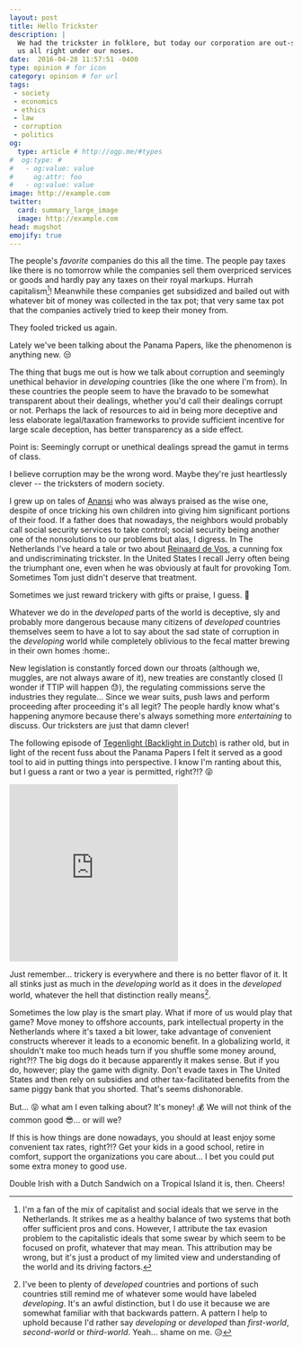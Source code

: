 ```yaml
---
layout: post
title: Hello Trickster
description: |
  We had the trickster in folklore, but today our corporation are out-smarting
  us all right under our noses.
date:  2016-04-28 11:57:51 -0400
type: opinion # for icon
category: opinion # for url
tags:
 - society
 - economics
 - ethics
 - law
 - corruption
 - politics
og:
  type: article # http://ogp.me/#types
#  og:type: #
#   - og:value: value
#     og:attr: foo
#   - og:value: value
image: http://example.com
twitter:
  card: summary_large_image
  image: http://example.com
head: mugshot
emojify: true
---
```

The people's _favorite_ companies do this all the time. The people pay taxes
like there is no tomorrow while the companies sell them overpriced services or
goods and hardly pay any taxes on their royal markups. Hurrah capitalism[^capitalism]!
Meanwhile these companies get subsidized and bailed out with whatever bit
of money was collected in the tax pot; that very same tax pot that the
companies actively tried to keep their money from.

[^capitalism]: I'm a fan of the mix of capitalist and social ideals that we serve in the Netherlands. It strikes me as a healthy balance of two systems that both offer sufficient pros and cons. However, I attribute the tax evasion problem to the capitalistic ideals that some swear by which seem to be focused on profit, whatever that may mean. This attribution may be wrong, but it's just a product of my limited view and understanding of the world and its driving factors.

They <span class="strike">fooled</span> tricked us again.

Lately we've been talking about the Panama Papers, like the phenomenon is
anything new. :unamused:

The thing that bugs me out is how we talk about corruption and seemingly
unethical behavior in _developing_ countries (like the one where I'm from).
In these countries the people seem to have the bravado to be
somewhat transparent about their dealings, whether you'd call their dealings
corrupt or not. Perhaps the lack of resources to aid in being more deceptive
and less elaborate legal/taxation frameworks to provide sufficient
incentive for large scale deception, has better transparency as a side effect.

Point is: Seemingly corrupt or unethical dealings spread the gamut in terms of
class.

<div class="element note">
I believe corruption may be the wrong word. Maybe they're just heartlessly
clever -- the tricksters of modern society.

I grew up on tales of [Anansi][anansi] who was always praised as the
wise one, despite of once tricking his own children into giving him
significant portions of their food. If a father does that nowadays, the
neighbors would probably call social security services to take control; social
security being another one of the nonsolutions to our problems but
alas, I digress. In The Netherlands I've heard a tale or
two about [Reinaard de Vos][reynard], a cunning fox and undiscriminating
trickster. In the United States I recall Jerry often being the triumphant one,
even when he was obviously at fault for provoking Tom. Sometimes Tom just
didn't deserve that treatment.

Sometimes we just reward trickery with gifts or praise, I guess. :gift:
</div>

Whatever we do in the _developed_ parts of the world is deceptive, sly and
probably more dangerous because many citizens of _developed_ countries
themselves seem to have a lot to say about the sad state of corruption in the
_developing_ world while completely oblivious to the fecal matter brewing in
their own homes :home:.

New legislation is constantly forced down our throats
(although we, muggles, are not always aware of it), new treaties are constantly
closed (I wonder if TTIP will happen :sweat:), the regulating commissions serve
the industries they regulate... Since we wear suits, push laws and perform
proceeding after proceeding it's all legit? The people hardly know what's
happening anymore because there's always something more _entertaining_ to
discuss. Our tricksters are just that damn clever!

The following episode of [Tegenlight (Backlight in Dutch)][tegenlicht] is
rather old, but in light of the recent fuss about the Panama Papers I felt it
served as a good tool to aid in putting things into perspective. I know I'm
ranting about this, but I guess a rant or two a year is permitted, right?!?
:stuck_out_tongue_closed_eyes:

<div class="element video">
<iframe height="315" src="https://www.youtube.com/embed/d4o13isDdfY" frameborder="0" allowfullscreen></iframe>
<!--<iframe src="https://www.youtube.com/embed/d4o13isDdfY" frameborder="0" allowfullscreen></iframe>-->
</div>

Just remember... trickery is everywhere and there is no better flavor of it.
It all stinks just as much in the _developing_ world as it does in the
_developed_ world, whatever the hell that distinction really means[^a].

Sometimes the low play is the smart play. What if more of us would play that
game? Move money to offshore accounts, park intellectual property in the
Netherlands where it's taxed a bit lower, take advantage of convenient
constructs wherever it leads to a economic benefit. In a globalizing world, it
shouldn't make too much heads turn if you shuffle some money around, right?!?
The big dogs do it because apparently it makes sense. But if you do, however;
play the game with dignity. Don't evade taxes in The United States and then
rely on subsidies and other tax-facilitated benefits from the same piggy bank
that you shorted. That's seems dishonorable.

But... :stuck_out_tongue_closed_eyes: what am I even talking about? It's money!
:moneybag: We will not think of the common good :sunglasses:... or will we?

[^a]: I've been to plenty of _developed_ countries and portions of such countries still remind me of whatever some would have labeled _developing_. It's an awful distinction, but I do use it because we are somewhat familiar with that backwards pattern. A pattern I help to uphold because I'd rather say _developing_ or _developed_ than _first-world_, _second-world_ or _third-world_. Yeah... shame on me. :disappointed_relieved:

If this is how things are done nowadays, you should at least enjoy some
convenient tax rates, right?!? Get your kids in a good school, retire in
comfort, support the organizations you care about... I bet you could put some
extra money to good use.

Double Irish with a Dutch Sandwich on a Tropical Island it is, then. Cheers!

[anansi]: https://en.wikipedia.org/wiki/Anansi
[reynard]: https://en.wikipedia.org/wiki/Reynard
[tegenlicht]: http://tegenlicht.vpro.nl/backlight/tax-free-tour.html
